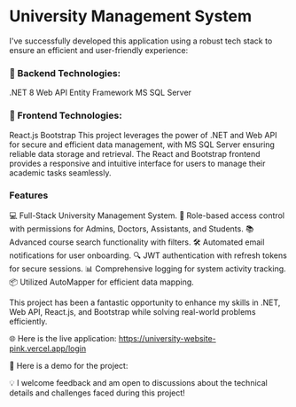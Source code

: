 # University Management System
I've successfully developed this application using a robust tech stack to ensure an efficient and user-friendly experience:

### 🔹 Backend Technologies:

.NET 8
Web API
Entity Framework
MS SQL Server
### 🔹 Frontend Technologies:

React.js
Bootstrap
This project leverages the power of .NET and Web API for secure and efficient data management, with MS SQL Server ensuring reliable data storage and retrieval. The React and Bootstrap frontend provides a responsive and intuitive interface for users to manage their academic tasks seamlessly.

### Features
💻 Full-Stack University Management System.
🌟 Role-based access control with permissions for Admins, Doctors, Assistants, and Students.
📚 Advanced course search functionality with filters.
🛠️ Automated email notifications for user onboarding.
🔍 JWT authentication with refresh tokens for secure sessions.
📊 Comprehensive logging for system activity tracking.
📦 Utilized AutoMapper for efficient data mapping.

This project has been a fantastic opportunity to enhance my skills in .NET, Web API, React.js, and Bootstrap while solving real-world problems efficiently.

🌐 Here is the live application: https://university-website-pink.vercel.app/login

🎥 Here is a demo for the project: 

💡 I welcome feedback and am open to discussions about the technical details and challenges faced during this project!
